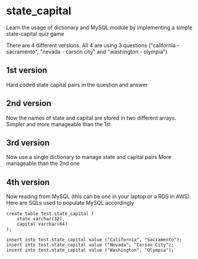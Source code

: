 # state_capital
Learn the usage of dictionary and MySQL module by implementing a simple state-capital quiz game

There are 4 different versions. All 4 are using 3 questions ("california - sacramento", "nevada - carson city" and "washington - olympia")

## 1st version
Hard coded state capital pairs in the question and answer

## 2nd version
Now the names of state and capital are stored in two different arrays. Simpler and more manageable than the 1st

## 3rd version
Now use a single dictionary to manage state and capital pairs More manageable than the 2nd one

## 4th version
Now reading from MySQL (this can be one in your laptop or a RDS in AWS). Here are SQLs used to populate MySQL accordingly

```
create table test.state_capital (
    state varchar(32),
    capital varchar(64)
);

insert into test.state_capital value ("California", "Sacramento");
insert into test.state_capital value ("Nevada", "Carson City");
insert into test.state_capital value ("Washington", "Olympia");
```
